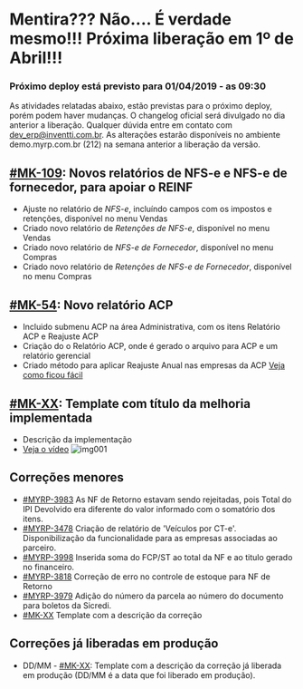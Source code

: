 # Mentira??? Não.... É verdade mesmo!!! Próxima liberação em 1º de Abril!!!

### Próximo deploy está previsto para 01/04/2019 - as 09:30
As atividades relatadas abaixo, estão previstas para o próximo deploy, porém podem haver mudanças. O changelog oficial será divulgado no dia anterior a liberação. Qualquer dúvida entre em contato com dev_erp@inventti.com.br.
As alterações estarão disponíveis no ambiente demo.myrp.com.br (212) na semana anterior a liberação da versão.

## [#MK-109](https://devmyrp.atlassian.net/browse/MK-109): Novos relatórios de NFS-e e NFS-e de fornecedor, para apoiar o REINF
* Ajuste no relatório de *NFS-e*, incluíndo campos com os impostos e retenções, disponível no menu Vendas
* Criado novo relatório de *Retenções de NFS-e*, disponível no menu Vendas
* Criado novo relatório de *NFS-e de Fornecedor*, disponível no menu Compras
* Criado novo relatório de *Retenções de NFS-e de Fornecedor*, disponível no menu Compras

## [#MK-54](https://devmyrp.atlassian.net/browse/MK-54): Novo relatório ACP
* Incluido submenu ACP na área Administrativa, com os itens Relatório ACP e Reajuste ACP
* Criação do o Relatório ACP, onde é gerado o arquivo para ACP e um relatório gerencial
* Criado método para aplicar Reajuste Anual nas empresas da ACP
[Veja como ficou fácil](http://recordit.co/Qs2RUcRumO)

## [#MK-XX](https://devmyrp.atlassian.net/browse/MK-XX): Template com título da melhoria implementada
* Descrição da implementação
* [Veja o vídeo](http://recordit.co/2MyFCjFpdq)
![img001](https://i.imgur.com/XXXX.png)

## Correções menores
* [#MYRP-3983](https://devmyrp.atlassian.net/browse/MYRP-3983) As NF de Retorno estavam sendo rejeitadas, pois Total do IPI Devolvido era diferente do valor informado com o somatório dos itens.
* [#MYRP-3478](https://devmyrp.atlassian.net/browse/MYRP-3478) Criação de relatório de 'Veículos por CT-e'. Disponibilização da funcionalidade para as empresas associadas ao parceiro.
* [#MYRP-3998](https://devmyrp.atlassian.net/browse/MYRP-3998) Inserida soma do FCP/ST ao total da NF e ao titulo gerado no financeiro.
* [#MYRP-3818](https://devmyrp.atlassian.net/browse/MYRP-3818) Correção de erro no controle de estoque para NF de Retorno
* [#MYRP-3979](https://devmyrp.atlassian.net/browse/MYRP-3979) Adição do número da parcela ao número do documento para boletos da Sicredi.
* [#MK-XX](https://devmyrp.atlassian.net/browse/MK-XX) Template com a descrição da correção

## Correções já liberadas em produção
* DD/MM - [#MK-XX](https://devmyrp.atlassian.net/browse/MK-XX): Template com a descrição da correção já liberada em produção (DD/MM é a data que foi liberado em produção).
